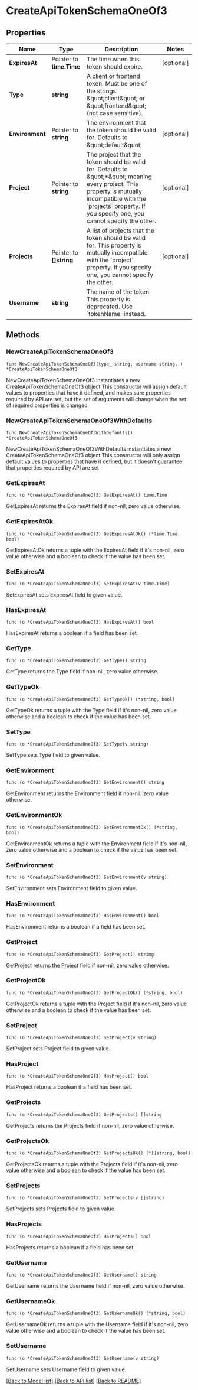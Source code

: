 # CreateApiTokenSchemaOneOf3

## Properties

Name | Type | Description | Notes
------------ | ------------- | ------------- | -------------
**ExpiresAt** | Pointer to **time.Time** | The time when this token should expire. | [optional] 
**Type** | **string** | A client or frontend token. Must be one of the strings \&quot;client\&quot; or \&quot;frontend\&quot; (not case sensitive). | 
**Environment** | Pointer to **string** | The environment that the token should be valid for. Defaults to \&quot;default\&quot; | [optional] 
**Project** | Pointer to **string** | The project that the token should be valid for. Defaults to \&quot;*\&quot; meaning every project. This property is mutually incompatible with the &#x60;projects&#x60; property. If you specify one, you cannot specify the other. | [optional] 
**Projects** | Pointer to **[]string** | A list of projects that the token should be valid for. This property is mutually incompatible with the &#x60;project&#x60; property. If you specify one, you cannot specify the other. | [optional] 
**Username** | **string** | The name of the token. This property is deprecated. Use &#x60;tokenName&#x60; instead. | 

## Methods

### NewCreateApiTokenSchemaOneOf3

`func NewCreateApiTokenSchemaOneOf3(type_ string, username string, ) *CreateApiTokenSchemaOneOf3`

NewCreateApiTokenSchemaOneOf3 instantiates a new CreateApiTokenSchemaOneOf3 object
This constructor will assign default values to properties that have it defined,
and makes sure properties required by API are set, but the set of arguments
will change when the set of required properties is changed

### NewCreateApiTokenSchemaOneOf3WithDefaults

`func NewCreateApiTokenSchemaOneOf3WithDefaults() *CreateApiTokenSchemaOneOf3`

NewCreateApiTokenSchemaOneOf3WithDefaults instantiates a new CreateApiTokenSchemaOneOf3 object
This constructor will only assign default values to properties that have it defined,
but it doesn't guarantee that properties required by API are set

### GetExpiresAt

`func (o *CreateApiTokenSchemaOneOf3) GetExpiresAt() time.Time`

GetExpiresAt returns the ExpiresAt field if non-nil, zero value otherwise.

### GetExpiresAtOk

`func (o *CreateApiTokenSchemaOneOf3) GetExpiresAtOk() (*time.Time, bool)`

GetExpiresAtOk returns a tuple with the ExpiresAt field if it's non-nil, zero value otherwise
and a boolean to check if the value has been set.

### SetExpiresAt

`func (o *CreateApiTokenSchemaOneOf3) SetExpiresAt(v time.Time)`

SetExpiresAt sets ExpiresAt field to given value.

### HasExpiresAt

`func (o *CreateApiTokenSchemaOneOf3) HasExpiresAt() bool`

HasExpiresAt returns a boolean if a field has been set.

### GetType

`func (o *CreateApiTokenSchemaOneOf3) GetType() string`

GetType returns the Type field if non-nil, zero value otherwise.

### GetTypeOk

`func (o *CreateApiTokenSchemaOneOf3) GetTypeOk() (*string, bool)`

GetTypeOk returns a tuple with the Type field if it's non-nil, zero value otherwise
and a boolean to check if the value has been set.

### SetType

`func (o *CreateApiTokenSchemaOneOf3) SetType(v string)`

SetType sets Type field to given value.


### GetEnvironment

`func (o *CreateApiTokenSchemaOneOf3) GetEnvironment() string`

GetEnvironment returns the Environment field if non-nil, zero value otherwise.

### GetEnvironmentOk

`func (o *CreateApiTokenSchemaOneOf3) GetEnvironmentOk() (*string, bool)`

GetEnvironmentOk returns a tuple with the Environment field if it's non-nil, zero value otherwise
and a boolean to check if the value has been set.

### SetEnvironment

`func (o *CreateApiTokenSchemaOneOf3) SetEnvironment(v string)`

SetEnvironment sets Environment field to given value.

### HasEnvironment

`func (o *CreateApiTokenSchemaOneOf3) HasEnvironment() bool`

HasEnvironment returns a boolean if a field has been set.

### GetProject

`func (o *CreateApiTokenSchemaOneOf3) GetProject() string`

GetProject returns the Project field if non-nil, zero value otherwise.

### GetProjectOk

`func (o *CreateApiTokenSchemaOneOf3) GetProjectOk() (*string, bool)`

GetProjectOk returns a tuple with the Project field if it's non-nil, zero value otherwise
and a boolean to check if the value has been set.

### SetProject

`func (o *CreateApiTokenSchemaOneOf3) SetProject(v string)`

SetProject sets Project field to given value.

### HasProject

`func (o *CreateApiTokenSchemaOneOf3) HasProject() bool`

HasProject returns a boolean if a field has been set.

### GetProjects

`func (o *CreateApiTokenSchemaOneOf3) GetProjects() []string`

GetProjects returns the Projects field if non-nil, zero value otherwise.

### GetProjectsOk

`func (o *CreateApiTokenSchemaOneOf3) GetProjectsOk() (*[]string, bool)`

GetProjectsOk returns a tuple with the Projects field if it's non-nil, zero value otherwise
and a boolean to check if the value has been set.

### SetProjects

`func (o *CreateApiTokenSchemaOneOf3) SetProjects(v []string)`

SetProjects sets Projects field to given value.

### HasProjects

`func (o *CreateApiTokenSchemaOneOf3) HasProjects() bool`

HasProjects returns a boolean if a field has been set.

### GetUsername

`func (o *CreateApiTokenSchemaOneOf3) GetUsername() string`

GetUsername returns the Username field if non-nil, zero value otherwise.

### GetUsernameOk

`func (o *CreateApiTokenSchemaOneOf3) GetUsernameOk() (*string, bool)`

GetUsernameOk returns a tuple with the Username field if it's non-nil, zero value otherwise
and a boolean to check if the value has been set.

### SetUsername

`func (o *CreateApiTokenSchemaOneOf3) SetUsername(v string)`

SetUsername sets Username field to given value.



[[Back to Model list]](../README.md#documentation-for-models) [[Back to API list]](../README.md#documentation-for-api-endpoints) [[Back to README]](../README.md)


